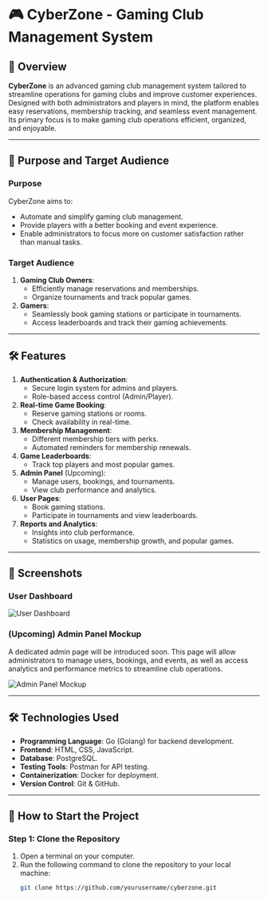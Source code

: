 # 🎮 CyberZone - Gaming Club Management System

## 📌 Overview
**CyberZone** is an advanced gaming club management system tailored to streamline operations for gaming clubs and improve customer experiences. Designed with both administrators and players in mind, the platform enables easy reservations, membership tracking, and seamless event management. Its primary focus is to make gaming club operations efficient, organized, and enjoyable.

---

## 🎯 Purpose and Target Audience

### **Purpose**
CyberZone aims to:
- Automate and simplify gaming club management.
- Provide players with a better booking and event experience.
- Enable administrators to focus more on customer satisfaction rather than manual tasks.

### **Target Audience**
1. **Gaming Club Owners**:
   - Efficiently manage reservations and memberships.
   - Organize tournaments and track popular games.
2. **Gamers**:
   - Seamlessly book gaming stations or participate in tournaments.
   - Access leaderboards and track their gaming achievements.

---

## 🛠 Features
1. **Authentication & Authorization**:
   - Secure login system for admins and players.
   - Role-based access control (Admin/Player).
2. **Real-time Game Booking**:
   - Reserve gaming stations or rooms.
   - Check availability in real-time.
3. **Membership Management**:
   - Different membership tiers with perks.
   - Automated reminders for membership renewals.
4. **Game Leaderboards**:
   - Track top players and most popular games.
5. **Admin Panel** (Upcoming):
   - Manage users, bookings, and tournaments.
   - View club performance and analytics.
6. **User Pages**:
   - Book gaming stations.
   - Participate in tournaments and view leaderboards.
7. **Reports and Analytics**:
   - Insights into club performance.
   - Statistics on usage, membership growth, and popular games.

---

## 🌟 Screenshots

### **User Dashboard**
![User Dashboard](screenshots/user_dashboard.png)

### **(Upcoming) Admin Panel Mockup**
A dedicated admin page will be introduced soon. This page will allow administrators to manage users, bookings, and events, as well as access analytics and performance metrics to streamline club operations.

![Admin Panel Mockup](screenshots/admin_panel_mock.png)

---

## 🛠 Technologies Used
- **Programming Language**: Go (Golang) for backend development.
- **Frontend**: HTML, CSS, JavaScript.
- **Database**: PostgreSQL.
- **Testing Tools**: Postman for API testing.
- **Containerization**: Docker for deployment.
- **Version Control**: Git & GitHub.

---

## 📝 How to Start the Project

### Step 1: Clone the Repository
1. Open a terminal on your computer.
2. Run the following command to clone the repository to your local machine:
   ```bash
   git clone https://github.com/yourusername/cyberzone.git
